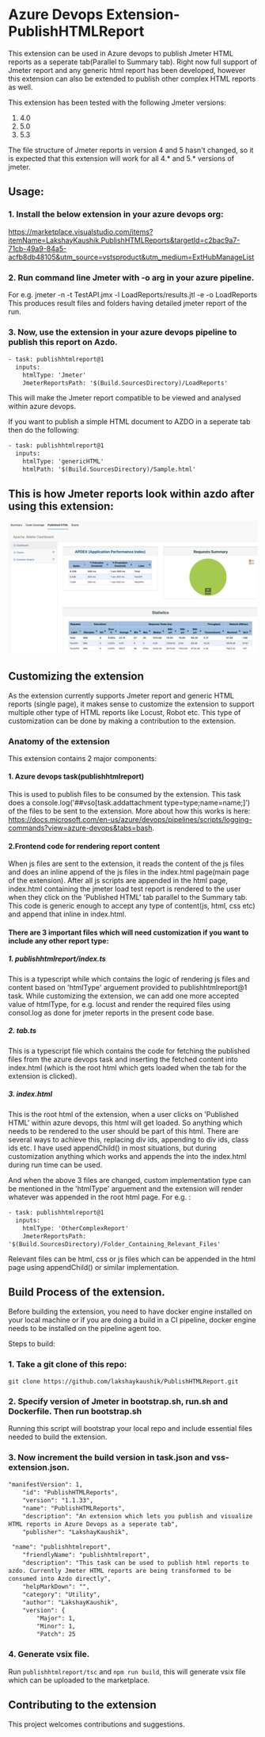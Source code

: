 # Azure Devops Extension- PublishHTMLReport
This extension can be used in Azure devops to publish Jmeter HTML reports as a seperate tab(Parallel to Summary tab). Right now full support of Jmeter report and any generic html report has been developed, however this extension can also be extended to publish other complex HTML reports as well.

This extension has been tested with the following Jmeter versions:

1. 4.0
2. 5.0
3. 5.3

The file structure of Jmeter reports in version 4 and 5 hasn't changed, so it is expected that this extension will work for all 4.* and 5.* versions of jmeter.

## Usage:

### 1. Install the below extension in your azure devops org:
https://marketplace.visualstudio.com/items?itemName=LakshayKaushik.PublishHTMLReports&targetId=c2bac9a7-71cb-49a9-84a5-acfb8db48105&utm_source=vstsproduct&utm_medium=ExtHubManageList



### 2. Run command line Jmeter with -o arg in your azure pipeline.
For e.g. jmeter -n -t TestAPI.jmx -l LoadReports/results.jtl -e -o LoadReports
This produces result files and folders having detailed jmeter report of the run.


### 3. Now, use the extension in your azure devops pipeline to publish this report on Azdo.

```
- task: publishhtmlreport@1
  inputs:
    htmlType: 'Jmeter'
    JmeterReportsPath: '$(Build.SourcesDirectory)/LoadReports'
```

This will make the Jmeter report compatible to be viewed and analysed within azure devops.

If you want to publish a simple HTML document to AZDO in a seperate tab then do the following:

```
- task: publishhtmlreport@1
  inputs:
    htmlType: 'genericHTML'
    htmlPath: '$(Build.SourcesDirectory)/Sample.html'
```

## This is how Jmeter reports look within azdo after using this extension:

![ScreenShot](images/Sample4.png)

## Customizing the extension

As the extension currently supports Jmeter report and generic HTML reports (single page), it makes sense to customize the extension to support multiple other type of HTML reports like Locust, Robot etc. This type of customization can be done by making a contribution to the extension. 

### Anatomy of the extension

This extension contains 2 major components: 

#### 1. Azure devops task(publishhtmlreport) 
This is used to publish files to be consumed by the extension. This task does a console.log('##vso[task.addattachment type=type;name=name;]') of the files to be sent to the extension. More about how this works is here: https://docs.microsoft.com/en-us/azure/devops/pipelines/scripts/logging-commands?view=azure-devops&tabs=bash.

#### 2.Frontend code for rendering report content
When js files are sent to the extension, it reads the content of the js files and does an inline append of the js files in the index.html page(main page of the extension). After all js scripts are appended in the html page, index.html containing the jmeter load test report is rendered to the user when they click on the 'Published HTML' tab parallel to the Summary tab. This code is generic enough to accept any type of content(js, html, css etc) and append that inline in index.html. 

#### There are 3 important files which will need customization if you want to include any other report type:

 ##### 1. publishhtmlreport/index.ts
 This is a typescript while which contains the logic of rendering js files and content based on 'htmlType' arguement provided to publishhtmlreport@1 task. While customizing the extension, we can add one more accepted value of htmlType, for e.g. locust and render the required files using consol.log as done for jmeter reports in the present code base.

##### 2. tab.ts
This is a typescript file which contains the code for fetching the published files from the azure devops task and inserting the fetched content into index.html (which is the root html which gets loaded when the tab for the extension is clicked). 

##### 3. index.html
This is the root html of the extension, when a user clicks on 'Published HTML' within azure devops, this html will get loaded. So anything which needs to be rendered to the user should be part of this html. There are several ways to achieve this, replacing div ids, appending to div ids, class ids etc. I have used appendChild() in most situations, but during customization anything which works and appends the into the index.html during run time can be used. 

And when the above 3 files are changed, custom implementation type can be mentioned in the 'htmlType' arguement and the extension will render whatever was appended in the root html page. For e.g. :

```
- task: publishhtmlreport@1
  inputs:
    htmlType: 'OtherComplexReport'
    JmeterReportsPath: '$(Build.SourcesDirectory)/Folder_Containing_Relevant_Files'
```
Relevant files can be html, css or js files which can be appended in the html page using appendChild() or similar implementation. 

## Build Process of the extension.

Before building the extension, you need to have docker engine installed on your local machine or if you are doing a build in a CI pipeline, docker engine needs to be installed on the pipeline agent too. 

Steps to build:

### 1. Take a git clone of this repo:
```
git clone https://github.com/lakshaykaushik/PublishHTMLReport.git

```

### 2. Specify version of Jmeter in bootstrap.sh, run.sh and Dockerfile. Then run bootstrap.sh 

Running this script will bootstrap your local repo and include essential files needed to build the extension.

### 3. Now increment the build version in task.json and vss-extension.json. 

```
"manifestVersion": 1,
    "id": "PublishHTMLReports",
    "version": "1.1.33",
    "name": "PublishHTMLReports",
    "description": "An extension which lets you publish and visualize HTML reports in Azure Devops as a seperate tab",
    "publisher": "LakshayKaushik",
```
```
 "name": "publishhtmlreport",
    "friendlyName": "publishhtmlreport",
    "description": "This task can be used to publish html reports to azdo. Currently Jmeter HTML reports are being transformed to be consumed into Azdo directly",
    "helpMarkDown": "",
    "category": "Utility",
    "author": "LakshayKaushik",
    "version": {
        "Major": 1,
        "Minor": 1,
        "Patch": 25
```
        

### 4. Generate vsix file.

Run ```publishhtmlreport/tsc``` and ```npm run build```, this will generate vsix file which can be uploaded to the marketplace.

## Contributing to the extension

This project welcomes contributions and suggestions. 
